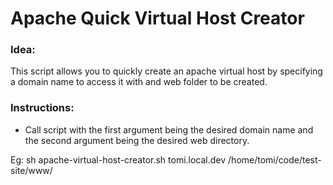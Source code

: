 Apache Quick Virtual Host Creator
=================================

### Idea:

This script allows you to quickly create an apache virtual host by specifying a domain name to access it with and web folder to be created.

### Instructions:

* Call script with the first argument being the desired domain name and the second argument being the desired web directory.

Eg: sh apache-virtual-host-creator.sh tomi.local.dev /home/tomi/code/test-site/www/